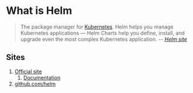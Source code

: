 # What is Helm

> The package manager for [Kubernetes](kubernetes.md).
> Helm helps you manage Kubernetes applications —
> Helm Charts help you define, install, and upgrade
> even the most complex Kubernetes application.
> -- *[Helm site](https://helm.sh)*

## Sites

1. [Official site](https://helm.sh)
    1. [Documentation](https://helm.sh/docs)
1. [github.com/helm](https://github.com/helm)
